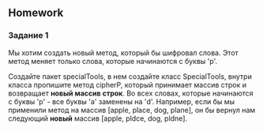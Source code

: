 ##  Homework 

### Задание 1

Мы хотим создать новый метод, который бы шифровал слова. Этот метод меняет только слова, которые начинаются с буквы 'p'.  

Создайте пакет specialTools, в нем создайте класс SpecialTools, внутри класса пропишите метод cipherP, который принимает 
массив строк и возвращает **новый массив строк**. Во всех словах, которые начинаются с буквы 'p' - все буквы 'a' заменены на 'd'.
Например, если бы мы применили метод на массив [apple, place, dog, plane], он бы вернул нам следующий **новый** массив 
[apple, pldce, dog, pldne].



